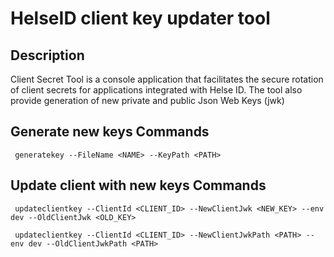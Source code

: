 ﻿# HelseID client key updater tool

## Description
Client Secret Tool is a console application that facilitates the secure rotation of client secrets for applications integrated with Helse ID.
The tool also provide generation of new private and public Json Web Keys (jwk)


## Generate new keys Commands

```
 generatekey --FileName <NAME> --KeyPath <PATH>
```

## Update client with new keys Commands

```
 updateclientkey --ClientId <CLIENT_ID> --NewClientJwk <NEW_KEY> --env dev --OldClientJwk <OLD_KEY>
```


```
 updateclientkey --ClientId <CLIENT_ID> --NewClientJwkPath <PATH> --env dev --OldClientJwkPath <PATH>
```